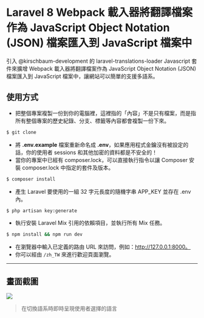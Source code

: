 # Laravel 8 Webpack 載入器將翻譯檔案作為 JavaScript Object Notation (JSON) 檔案匯入到 JavaScript 檔案中

引入 @kirschbaum-development 的 laravel-translations-loader Javascript 套件來擴增 Webpack 載入器將翻譯檔案作為 JavaScript Object Notation (JSON) 檔案匯入到 JavaScript 檔案中，讓網站可以簡單的支援多語系。

## 使用方式
- 把整個專案複製一份到你的電腦裡，這裡指的「內容」不是只有檔案，而是指所有整個專案的歷史紀錄、分支、標籤等內容都會複製一份下來。
```sh
$ git clone
```
- 將 __.env.example__ 檔案重新命名成 __.env__，如果應用程式金鑰沒有被設定的話，你的使用者 sessions 和其他加密的資料都是不安全的！
- 當你的專案中已經有 composer.lock，可以直接執行指令以讓 Composer 安裝 composer.lock 中指定的套件及版本。
```sh
$ composer install
```
- 產生 Laravel 要使用的一組 32 字元長度的隨機字串 APP_KEY 並存在 .env 內。
```sh
$ php artisan key:generate
```
- 執行安裝 Laravel Mix 引用的依賴項目，並執行所有 Mix 任務。
```sh
$ npm install && npm run dev
```
- 在瀏覽器中輸入已定義的路由 URL 來訪問，例如：http://127.0.0.1:8000。
- 你可以經由 `/zh_TW` 來進行歡迎頁面瀏覽。

----

## 畫面截圖
![](https://i.imgur.com/VARmGMz.png)
> 在切換語系時即時呈現使用者選擇的語言